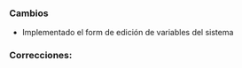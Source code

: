 <h3>Cambios</h3>
<ul>
    <li>Implementado el form de edición de variables del sistema</li>
</ul>
<h3>Correcciones:</h3>
